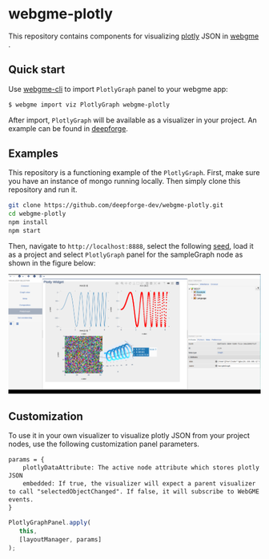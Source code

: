 # webgme-plotly
This repository contains components for visualizing [plotly](https://plotly.com/javascript/) JSON in [webgme
](https://github.com/webgme/webgme). 
## Quick start
Use [webgme-cli](https://github.com/webgme/webgme-cli) to import `PlotlyGraph` panel to your webgme app:

```sh
$ webgme import viz PlotlyGraph webgme-plotly
``` 

After import, `PlotlyGraph` will be available as a visualizer in your project. An example can be found
 in [deepforge](https://github.com/deepforge-dev/deepforge).

## Examples
This repository is a functioning example of the `PlotlyGraph`. First, make sure you have an instance of mongo
 running locally. Then simply clone this repository and run it.

```sh
git clone https://github.com/deepforge-dev/webgme-plotly.git
cd webgme-plotly
npm install
npm start
```
Then, navigate to `http://localhost:8888`, select the following [seed](./src/seeds/testProject.webgmex), load it as a
 project and select `PlotlyGraph` panel for the sampleGraph node as shown in the figure below: 
 
![sample-image](./images/sample.png)
 
## Customization
To use it in your own visualizer to visualize plotly JSON from your project nodes, use the following customization
 panel parameters. 
```
params = {
    plotlyDataAttribute: The active node attribute which stores plotly JSON
    embedded: If true, the visualizer will expect a parent visualizer to call "selectedObjectChanged". If false, it will subscribe to WebGME events.
}
```
 
 ```javascript
PlotlyGraphPanel.apply(
    this,
    [layoutManager, params]
);
```
 
